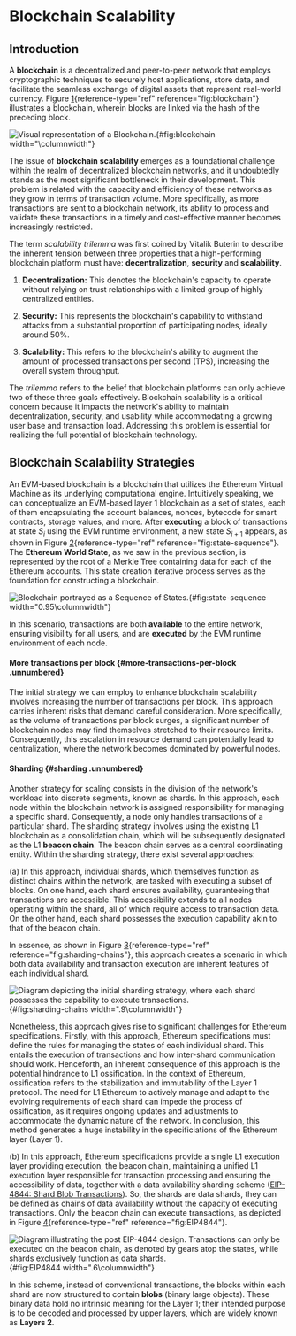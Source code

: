 Blockchain Scalability
======================

Introduction
------------

A **blockchain** is a decentralized and peer-to-peer network that
employs cryptographic techniques to securely host applications, store
data, and facilitate the seamless exchange of digital assets that
represent real-world currency. Figure
[1](#fig:blockchain){reference-type="ref" reference="fig:blockchain"}
illustrates a blockchain, wherein blocks are linked via the hash of the
preceding block.

![Visual representation of a
Blockchain.](../../../figures/concepts/road-to-scalability/blockchain-schema.drawio.png){#fig:blockchain
width="\\columnwidth"}

The issue of **blockchain scalability** emerges as a foundational
challenge within the realm of decentralized blockchain networks, and it
undoubtedly stands as the most significant bottleneck in their
development. This problem is related with the capacity and efficiency of
these networks as they grow in terms of transaction volume. More
specifically, as more transactions are sent to a blockchain network, its
ability to process and validate these transactions in a timely and
cost-effective manner becomes increasingly restricted.

The term *scalability trilemma* was first coined by Vitalik Buterin to
describe the inherent tension between three properties that a
high-performing blockchain platform must have: **decentralization**,
**security** and **scalability**.

1.  **Decentralization:** This denotes the blockchain's capacity to
    operate without relying on trust relationships with a limited group
    of highly centralized entities.

2.  **Security:** This represents the blockchain's capability to
    withstand attacks from a substantial proportion of participating
    nodes, ideally around 50%.

3.  **Scalability:** This refers to the blockchain's ability to augment
    the amount of processed transactions per second (TPS), increasing
    the overall system throughput.

The *trilemma* refers to the belief that blockchain platforms can only
achieve two of these three goals effectively. Blockchain scalability is
a critical concern because it impacts the network's ability to maintain
decentralization, security, and usability while accommodating a growing
user base and transaction load. Addressing this problem is essential for
realizing the full potential of blockchain technology.

Blockchain Scalability Strategies
---------------------------------

An EVM-based blockchain is a blockchain that utilizes the Ethereum
Virtual Machine as its underlying computational engine. Intuitively
speaking, we can conceptualize an EVM-based layer 1 blockchain as a set
of states, each of them encapsulating the account balances, nonces,
bytecode for smart contracts, storage values, and more. After
**executing** a block of transactions at state $S_i$ using the EVM
runtime environment, a new state $S_{i+1}$ appears, as shown in Figure
[2](#fig:state-sequence){reference-type="ref"
reference="fig:state-sequence"}. The **Ethereum World State**, as we saw
in the previous section, is represented by the root of a Merkle Tree
containing data for each of the Ethereum accounts. This state creation
iterative process serves as the foundation for constructing a
blockchain.

![Blockchain portrayed as a Sequence of States.
](../../../figures/concepts/road-to-scalability/ethereum-layer1.drawio.png){#fig:state-sequence
width="0.95\\columnwidth"}

In this scenario, transactions are both **available** to the entire
network, ensuring visibility for all users, and are **executed** by the
EVM runtime environment of each node.

#### More transactions per block {#more-transactions-per-block .unnumbered}

The initial strategy we can employ to enhance blockchain scalability
involves increasing the number of transactions per block. This approach
carries inherent risks that demand careful consideration. More
specifically, as the volume of transactions per block surges, a
significant number of blockchain nodes may find themselves stretched to
their resource limits. Consequently, this escalation in resource demand
can potentially lead to centralization, where the network becomes
dominated by powerful nodes.

#### Sharding {#sharding .unnumbered}

Another strategy for scaling consists in the division of the network's
workload into discrete segments, known as shards. In this approach, each
node within the blockchain network is assigned responsibility for
managing a specific shard. Consequently, a node only handles
transactions of a particular shard. The sharding strategy involves using
the existing L1 blockchain as a consolidation chain, which will be
subsequently designated as the L1 **beacon chain**. The beacon chain
serves as a central coordinating entity. Within the sharding strategy,
there exist several approaches:

(a) In this approach, individual shards, which themselves function as
    distinct chains within the network, are tasked with executing a
    subset of blocks. On one hand, each shard ensures availability,
    guaranteeing that transactions are accessible. This accessibility
    extends to all nodes operating within the shard, all of which
    require access to transaction data. On the other hand, each shard
    possesses the execution capability akin to that of the beacon chain.

In essence, as shown in Figure
[3](#fig:sharding-chains){reference-type="ref"
reference="fig:sharding-chains"}, this approach creates a scenario
in which both data availability and transaction execution are
inherent features of each individual shard.

![Diagram depicting the initial sharding strategy, where each shard
possesses the capability to execute
transactions.](../../../figures/concepts/road-to-scalability/data-shard-chains.drawio.png){#fig:sharding-chains
width=".9\\columnwidth"}

Nonetheless, this approach gives rise to significant challenges for
Ethereum specifications. Firstly, with this approach, Ethereum
specifications must define the rules for managing the states of each
individual shard. This entails the execution of transactions and how
inter-shard communication should work. Henceforth, an inherent
consequence of this approach is the potential hindrance to L1
ossification. In the context of Ethereum, ossification refers to the
stabilization and immutability of the Layer 1 protocol. The need for
L1 Ethereum to actively manage and adapt to the evolving
requirements of each shard can impede the process of ossification,
as it requires ongoing updates and adjustments to accommodate the
dynamic nature of the network. In conclusion, this method generates
a huge instability in the specificiations of the Ethereum layer
(Layer 1).

(b) In this approach, Ethereum specifications provide a single L1
    execution layer providing execution, the beacon chain, maintaining a
    unified L1 execution layer responsible for transaction processing
    and ensuring the accessibility of data, together with a data
    availability sharding scheme ([EIP-4844: Shard Blob
    Transactions](https://eips.ethereum.org/EIPS/eip-4844)). So, the
    shards are data shards, they can be defined as chains of data
    availability without the capacity of executing transactions. Only
    the beacon chain can execute transactions, as depicted in Figure
    [4](#fig:EIP4844){reference-type="ref" reference="fig:EIP4844"}.

![Diagram illustrating the post EIP-4844 design. Transactions can
only be executed on the beacon chain, as denoted by gears atop the
states, while shards exclusively function as data
shards.](../../../figures/concepts/road-to-scalability/block-of-blobs.drawio.png){#fig:EIP4844
width=".6\\columnwidth"}

In this scheme, instead of conventional transactions, the blocks
within each shard are now structured to contain **blobs** (binary
large objects). These binary data hold no intrinsic meaning for the
Layer 1; their intended purpose is to be decoded and processed by
upper layers, which are widely known as **Layers 2**.
